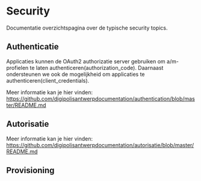 # Security
Documentatie overzichtspagina over de typische security topics.

## Authenticatie

Applicaties kunnen de OAuth2 authorizatie server gebruiken om a/m-profielen te laten authenticeren(authorization_code). Daarnaast ondersteunen we ook de mogelijkheid om applicaties te authenticeren(client_credentials). 

Meer informatie kan je hier vinden: https://github.com/digipolisantwerpdocumentation/authentication/blob/master/README.md

## Autorisatie

Meer informatie kan je hier vinden: https://github.com/digipolisantwerpdocumentation/autorisatie/blob/master/README.md

## Provisioning

